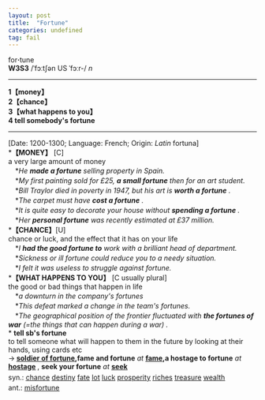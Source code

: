 ```yaml
---
layout: post
title:  "Fortune"
categories: undefined
tag: fail
---
```

<DIV style="MARGIN: 0px 0px 5px">for<B>·</B>tune<BR><B>W3S3</B> /ˈfɔːtʃən US ˈfɔːr-/ <I>n</I>
<HR>
<B>1【money】</B><BR><B>2【chance】</B><BR><B>3【what happens to you】</B><BR><B>4 tell somebody's fortune</B>
<HR>
[Date: 1200-1300; Language: French; Origin: <I>Latin</I> fortuna]<BR>*<B>【MONEY】</B> [C] <BR>a very large amount of money<BR>　*<I>He <B>made a fortune</B> selling property in Spain.</I><BR>　*<I>My first painting sold for £25, <B>a small fortune</B> then for an art student.</I><BR>　*<I>Bill Traylor died in poverty in 1947, but his art is <B>worth a fortune</B> .</I><BR>　*<I>The carpet must have <B>cost a fortune</B> .</I><BR>　*<I>It is quite easy to decorate your house without <B>spending a fortune</B> .</I><BR>　*<I>Her <B>personal fortune</B> was recently estimated at £37 million.</I><BR>*<B>【CHANCE】</B>[U]<BR>chance or luck, and the effect that it has on your life<BR>　*<I>I <B>had the good fortune to</B> work with a brilliant head of department.</I><BR>　*<I>Sickness or ill fortune could reduce you to a needy situation.</I><BR>　*<I>I felt it was useless to struggle against fortune.</I><BR>*<B>【WHAT HAPPENS TO YOU】</B> [C usually plural]<BR>the good or bad things that happen in life<BR>　*<I>a downturn in the company's fortunes</I><BR>　*<I>This defeat marked a change in the team's fortunes.</I><BR>　*<I>The geographical position of the frontier fluctuated with <B>the fortunes of war</B> (=the things that can happen during a war) .</I><BR>* <B>tell sb's fortune</B><BR>to tell someone what will happen to them in the future by looking at their hands, using cards etc<BR>→<B> <A href="{{ site.baseurl }}/soldier%20of%20fortune"><U>soldier of fortune</U></A>,fame and fortune</B> <I>at</I> <B><A href="{{ site.baseurl }}/fame"><U>fame</U></A>,a hostage to fortune</B> <I>at</I> <B><A href="{{ site.baseurl }}/hostage"><U>hostage</U></A> </B>, <B>seek your fortune</B> <I>at</I> <B><A href="{{ site.baseurl }}/seek"><U>seek</U></A></B></DIV>
<DIV style="MARGIN: 0px 0px 5px">
<DIV style="MARGIN: 4px 0px">syn.: <A href="{{ site.baseurl }}/chance"><U>chance</U></A> <A href="{{ site.baseurl }}/destiny"><U>destiny</U></A> <A href="{{ site.baseurl }}/fate"><U>fate</U></A> <A href="{{ site.baseurl }}/lot"><U>lot</U></A> <A href="{{ site.baseurl }}/luck"><U>luck</U></A> <A href="{{ site.baseurl }}/prosperity"><U>prosperity</U></A> <A href="{{ site.baseurl }}/riches"><U>riches</U></A> <A href="{{ site.baseurl }}/treasure"><U>treasure</U></A> <A href="{{ site.baseurl }}/wealth"><U>wealth</U></A></DIV>
<DIV style="MARGIN: 4px 0px">ant.: <A href="{{ site.baseurl }}/misfortune"><U>misfortune</U></A></DIV></DIV>
